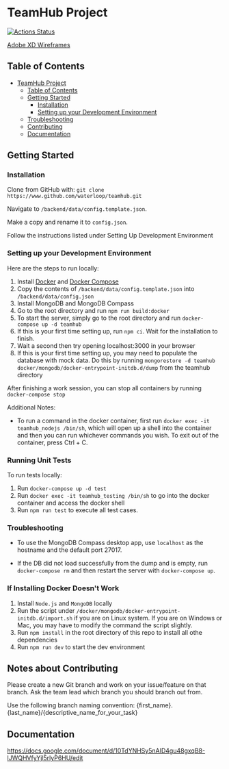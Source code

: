 # TeamHub Project

[![Actions Status](https://github.com/waterloop/teamhub/workflows/CI/badge.svg)](https://github.com/waterloop/teamhub/actions)

[Adobe XD Wireframes](https://docs.google.com/document/d/1yDFDckhPNuz4jlZWigfjXOWjwTWLsb8ll4V4M-vw15E/edit)

## Table of Contents

-   [TeamHub Project](#teamhub-project)
    -   [Table of Contents](#table-of-contents)
    -   [Getting Started](#getting-started)
        -   [Installation](#installation)
        -   [Setting up your Development Environment](#setting-up-your-development-environment)
    -   [Troubleshooting](#troubleshooting)
    -   [Contributing](#contributing)
    -   [Documentation](#documentation)

## Getting Started

### Installation

Clone from GitHub with:
`git clone https://www.github.com/waterloop/teamhub.git`

Navigate to `/backend/data/config.template.json`.

Make a copy and rename it to `config.json`.

Follow the instructions listed under Setting Up Development Environment

### Setting up your Development Environment

Here are the steps to run locally:

1. Install [Docker](https://docs.docker.com/install/) and [Docker Compose](https://docs.docker.com/compose/install/)
2. Copy the contents of `/backend/data/config.template.json` into `/backend/data/config.json`
3. Install MongoDB and MongoDB Compass
4. Go to the root directory and run `npm run build:docker`
5. To start the server, simply go to the root directory and run `docker-compose up -d teamhub`
6. If this is your first time setting up, run `npm ci`. Wait for the installation to finish.
7. Wait a second then try opening localhost:3000 in your browser
8. If this is your first time setting up, you may need to populate the database with mock data.
   Do this by running `mongorestore -d teamhub docker/mongodb/docker-entrypoint-initdb.d/dump` from the teamhub directory

After finishing a work session, you can stop all containers by running `docker-compose stop`

Additional Notes:

-   To run a command in the docker container, first run `docker exec -it teamhub_nodejs /bin/sh`, which will open up a shell into the container and then you can run whichever commands you wish. To exit out of the container, press Ctrl + C.

### Running Unit Tests

To run tests locally:

1. Run `docker-compose up -d test`
2. Run `docker exec -it teamhub_testing /bin/sh` to go into the docker container and access the docker shell
3. Run `npm run test` to execute all test cases.

### Troubleshooting

-   To use the MongoDB Compass desktop app, use `localhost` as the hostname and the default port 27017.

-   If the DB did not load successfully from the dump and is empty, run `docker-compose rm` and then restart the server with `docker-compose up`.

### If Installing Docker Doesn't Work

1. Install `Node.js` and `MongoDB` locally
2. Run the script under `/docker/mongodb/docker-entrypoint-initdb.d/import.sh` if you are on Linux system. If you are on Windows or Mac, you may have to modify the command the script slightly.
3. Run `npm install` in the root directory of this repo to install all othe dependencies
4. Run `npm run dev` to start the dev environment

## Notes about Contributing

Please create a new Git branch and work on your issue/feature on that branch. Ask the team lead which branch you should branch out from.

Use the following branch naming convention:
{first_name}.{last_name}/{descriptive_name_for_your_task}

## Documentation

https://docs.google.com/document/d/10TdYNHSy5nAID4gu48gxqB8-lJWQHVfyYjl5rlyP6HU/edit

